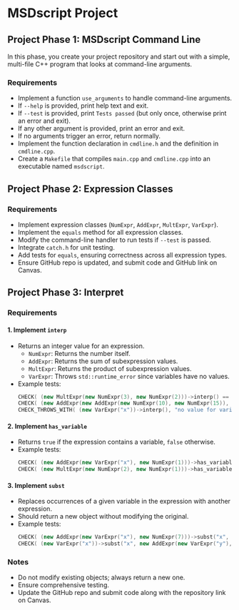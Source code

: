 # MSDscript Project

## Project Phase 1: MSDscript Command Line

In this phase, you create your project repository and start out with a simple, multi-file C++ program that looks at command-line arguments.

### Requirements
- Implement a function `use_arguments` to handle command-line arguments.
- If `--help` is provided, print help text and exit.
- If `--test` is provided, print `Tests passed` (but only once, otherwise print an error and exit).
- If any other argument is provided, print an error and exit.
- If no arguments trigger an error, return normally.
- Implement the function declaration in `cmdline.h` and the definition in `cmdline.cpp`.
- Create a `Makefile` that compiles `main.cpp` and `cmdline.cpp` into an executable named `msdscript`.

## Project Phase 2: Expression Classes

### Requirements
- Implement expression classes (`NumExpr`, `AddExpr`, `MultExpr`, `VarExpr`).
- Implement the `equals` method for all expression classes.
- Modify the command-line handler to run tests if `--test` is passed.
- Integrate `catch.h` for unit testing.
- Add tests for `equals`, ensuring correctness across all expression types.
- Ensure GitHub repo is updated, and submit code and GitHub link on Canvas.

## Project Phase 3: Interpret

### Requirements

#### 1. Implement `interp`
- Returns an integer value for an expression.
    - `NumExpr`: Returns the number itself.
    - `AddExpr`: Returns the sum of subexpression values.
    - `MultExpr`: Returns the product of subexpression values.
    - `VarExpr`: Throws `std::runtime_error` since variables have no values.
- Example tests:
  ```cpp
  CHECK( (new MultExpr(new NumExpr(3), new NumExpr(2)))->interp() == 6 );
  CHECK( (new AddExpr(new AddExpr(new NumExpr(10), new NumExpr(15)), new AddExpr(new NumExpr(20), new NumExpr(20))))->interp() == 65 );
  CHECK_THROWS_WITH( (new VarExpr("x"))->interp(), "no value for variable" );
  ```

#### 2. Implement `has_variable`
- Returns `true` if the expression contains a variable, `false` otherwise.
- Example tests:
  ```cpp
  CHECK( (new AddExpr(new VarExpr("x"), new NumExpr(1)))->has_variable() == true );
  CHECK( (new MultExpr(new NumExpr(2), new NumExpr(1)))->has_variable() == false );
  ```

#### 3. Implement `subst`
- Replaces occurrences of a given variable in the expression with another expression.
- Should return a new object without modifying the original.
- Example tests:
  ```cpp
  CHECK( (new AddExpr(new VarExpr("x"), new NumExpr(7)))->subst("x", new VarExpr("y"))->equals(new AddExpr(new VarExpr("y"), new NumExpr(7))) );
  CHECK( (new VarExpr("x"))->subst("x", new AddExpr(new VarExpr("y"), new NumExpr(7)))->equals(new AddExpr(new VarExpr("y"), new NumExpr(7))) );
  ```

### Notes
- Do not modify existing objects; always return a new one.
- Ensure comprehensive testing.
- Update the GitHub repo and submit code along with the repository link on Canvas.


